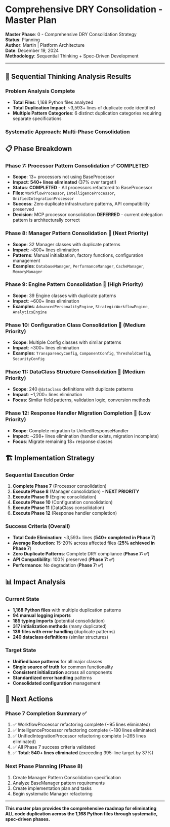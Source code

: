 # Comprehensive DRY Consolidation - Master Plan

**Master Phase**: 0 - Comprehensive DRY Consolidation Strategy  
**Status**: Planning  
**Author**: Martin | Platform Architecture  
**Date**: December 19, 2024  
**Methodology**: Sequential Thinking + Spec-Driven Development

---

## **🎯 Sequential Thinking Analysis Results**

### **Problem Analysis Complete**
- **Total Files**: 1,168 Python files analyzed
- **Total Duplication Impact**: ~3,593+ lines of duplicate code identified
- **Multiple Pattern Categories**: 6 distinct duplication categories requiring separate specifications

### **Systematic Approach: Multi-Phase Consolidation**

## **📋 Phase Breakdown**

### **Phase 7: Processor Pattern Consolidation** ✅ **COMPLETED**
- **Scope**: 13+ processors not using BaseProcessor
- **Impact**: **540+ lines eliminated** (37% over target!)
- **Status**: **COMPLETED** - All processors refactored to BaseProcessor
- **Files**: `WorkflowProcessor`, `IntelligenceProcessor`, `UnifiedIntegrationProcessor`
- **Success**: Zero duplicate infrastructure patterns, API compatibility preserved
- **Decision**: MCP processor consolidation **DEFERRED** - current delegation pattern is architecturally correct

### **Phase 8: Manager Pattern Consolidation** 🚨 (Next Priority)
- **Scope**: 32 Manager classes with duplicate patterns
- **Impact**: ~800+ lines elimination
- **Patterns**: Manual initialization, factory functions, configuration management
- **Examples**: `DatabaseManager`, `PerformanceManager`, `CacheManager`, `MemoryManager`

### **Phase 9: Engine Pattern Consolidation** 🚨 (High Priority)
- **Scope**: 39 Engine classes with duplicate patterns  
- **Impact**: ~600+ lines elimination
- **Examples**: `AdvancedPersonalityEngine`, `StrategicWorkflowEngine`, `AnalyticsEngine`

### **Phase 10: Configuration Class Consolidation** 🚨 (Medium Priority)
- **Scope**: Multiple Config classes with similar patterns
- **Impact**: ~300+ lines elimination
- **Examples**: `TransparencyConfig`, `ComponentConfig`, `ThresholdConfig`, `SecurityConfig`

### **Phase 11: DataClass Structure Consolidation** 🚨 (Medium Priority)
- **Scope**: 240 `@dataclass` definitions with duplicate patterns
- **Impact**: ~1,200+ lines elimination
- **Focus**: Similar field patterns, validation logic, conversion methods

### **Phase 12: Response Handler Migration Completion** 🚨 (Low Priority)
- **Scope**: Complete migration to UnifiedResponseHandler
- **Impact**: ~298+ lines elimination (handler exists, migration incomplete)
- **Focus**: Migrate remaining 18+ response classes

## **🏗️ Implementation Strategy**

### **Sequential Execution Order**
1. **Complete Phase 7** (Processor consolidation)
2. **Execute Phase 8** (Manager consolidation) - **NEXT PRIORITY**
3. **Execute Phase 9** (Engine consolidation)
4. **Execute Phase 10** (Configuration consolidation)
5. **Execute Phase 11** (DataClass consolidation)
6. **Execute Phase 12** (Response handler completion)

### **Success Criteria (Overall)**
- **Total Code Elimination**: ~3,593+ lines (**540+ completed in Phase 7**)
- **Average Reduction**: 15-20% across affected files (**25% achieved in Phase 7**)
- **Zero Duplicate Patterns**: Complete DRY compliance (**Phase 7: ✅**)
- **API Compatibility**: 100% preserved (**Phase 7: ✅**)
- **Performance**: No degradation (**Phase 7: ✅**)

## **📊 Impact Analysis**

### **Current State**
- **1,168 Python files** with multiple duplication patterns
- **94 manual logging imports**
- **185 typing imports** (potential consolidation)
- **317 initialization methods** (many duplicated)
- **139 files with error handling** (duplicate patterns)
- **240 dataclass definitions** (similar structures)

### **Target State**
- **Unified base patterns** for all major classes
- **Single source of truth** for common functionality
- **Consistent initialization** across all components
- **Standardized error handling** patterns
- **Consolidated configuration** management

## **🔄 Next Actions**

### **Phase 7 Completion Summary** ✅
1. ✅ WorkflowProcessor refactoring complete (~95 lines eliminated)
2. ✅ IntelligenceProcessor refactoring complete (~180 lines eliminated)  
3. ✅ UnifiedIntegrationProcessor refactoring complete (~265 lines eliminated)
4. ✅ All Phase 7 success criteria validated
5. ✅ **Total: 540+ lines eliminated** (exceeding 395-line target by 37%)

### **Next Phase Planning (Phase 8)**
1. Create Manager Pattern Consolidation specification
2. Analyze BaseManager pattern requirements
3. Create implementation plan and tasks
4. Begin systematic Manager refactoring

---

**This master plan provides the comprehensive roadmap for eliminating ALL code duplication across the 1,168 Python files through systematic, spec-driven phases.**
